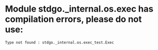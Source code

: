 # Module stdgo._internal.os.exec has compilation errors, please do not use:
```
Type not found : stdgo._internal.os.exec_test.Exec

```

